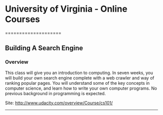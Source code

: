 # University of Virginia - Online Courses
====================

## Building A Search Engine

### Overview

This class will give you an introduction to computing. In seven weeks, you will build your own search engine complete with a web crawler and way of ranking popular pages. You will understand some of the key concepts in computer science, and learn how to write your own computer programs. No previous background in programming is expected.

Site: http://www.udacity.com/overview/Course/cs101/

<!-- ### Content

1. [Unit 1](https://github.com/KartikTalwar/OnlineCourses/blob/master/University%20of%20Michigan/Model%20Thinking/01.%20Why%20Model.md) -->

______________________________________________________________